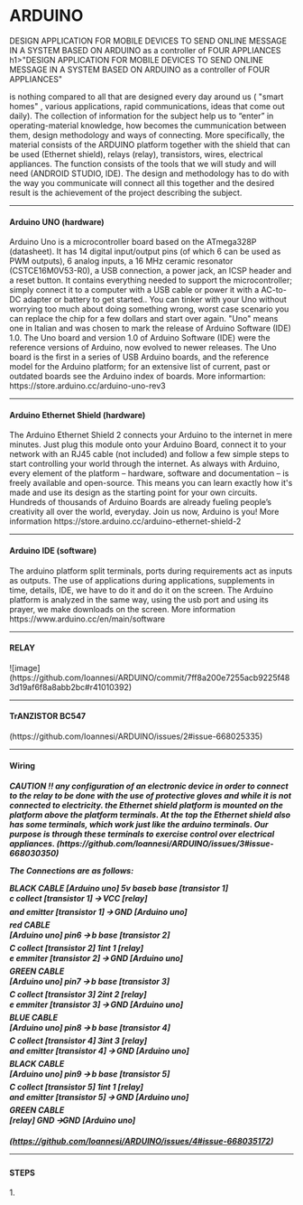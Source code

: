 # ARDUINO
DESIGN APPLICATION FOR MOBILE DEVICES TO SEND ONLINE MESSAGE IN A SYSTEM BASED ON ARDUINO as a controller of FOUR APPLIANCES
h1>"DESIGN APPLICATION FOR MOBILE DEVICES TO SEND ONLINE MESSAGE IN A SYSTEM BASED ON ARDUINO as a controller of  FOUR APPLIANCES"</h1> 
<p> is nothing compared to all that are designed  every day around us ( "smart homes" , various applications, rapid communications, ideas that come out daily). The collection of information for the subject help us to “enter” in operating-material knowledge, how becomes the cummunication between them, design methodology and ways of connecting. More specifically, the material consists of the ARDUINO platform together with the shield that can be used (Ethernet shield), relays (relay), transistors, wires, electrical appliances. The function consists of the tools that we will study and will need (ANDROID STUDIO, IDE). The design and methodology has to do with the way you communicate will connect all this together and the desired result is the achievement of the project describing the subject.

<hr> <h4>Arduino UNO (hardware)</h4>
<p>Arduino Uno is a microcontroller board based on the ATmega328P (datasheet). It has 14 digital input/output pins (of which 6 can be used as PWM outputs), 6 analog inputs, a 16 MHz ceramic resonator (CSTCE16M0V53-R0), a USB connection, a power jack, an ICSP header and a reset button. It contains everything needed to support the microcontroller; simply connect it to a computer with a USB cable or power it with a AC-to-DC adapter or battery to get started.. You can tinker with your Uno without worrying too much about doing something wrong, worst case scenario you can replace the chip for a few dollars and start over again. "Uno" means one in Italian and was chosen to mark the release of Arduino Software (IDE) 1.0. The Uno board and version 1.0 of Arduino Software (IDE) were the reference versions of Arduino, now evolved to newer releases. The Uno board is the first in a series of USB Arduino boards, and the reference model for the Arduino platform; for an extensive list of current, past or outdated boards see the Arduino index of boards. 
More informartion:
https://store.arduino.cc/arduino-uno-rev3  

<hr><h4>Arduino Ethernet Shield (hardware)</h4>
<p>The Arduino Ethernet Shield 2 connects your Arduino to the internet in mere minutes. Just plug this module onto your Arduino Board, connect it to your network with an RJ45 cable (not included) and follow a few simple steps to start controlling your world through the internet. As always with Arduino, every element of the platform – hardware, software and documentation – is freely available and open-source. This means you can learn exactly how it's made and use its design as the starting point for your own circuits. Hundreds of thousands of Arduino Boards are already fueling people’s creativity all over the world, everyday. Join us now, Arduino is you!
More information
https://store.arduino.cc/arduino-ethernet-shield-2
 
<hr><h4>Arduino IDE (software)</h4>
<p>The arduino platform split terminals, ports during requirements act as inputs as outputs. The use of applications during applications, supplements in time, details, IDE, we have to do it and do it on the screen. The Arduino platform is analyzed in the same way, using the usb port and using its prayer, we make downloads on the screen.
More information
https://www.arduino.cc/en/main/software
 
<hr><h4>RELAY</h4>
![image](https://github.com/Ioannesi/ARDUINO/commit/7ff8a200e7255acb9225f483d19af6f8a8abb2bc#r41010392)

<hr><h4>TrANZISTOR BC547</h4>
(https://github.com/Ioannesi/ARDUINO/issues/2#issue-668025335)

<hr> <h4> Wiring</h4>
<h5><b> CAUTION !!
any configuration of an electronic device in order to connect to the relay to be done with the use of protective gloves and while it is not connected to electricity.
the Ethernet shield platform is mounted on the platform above the platform terminals. At the top the Ethernet shield also has some terminals, which work just like the arduino terminals. Our purpose is through these terminals to exercise control over electrical appliances.
 (https://github.com/Ioannesi/ARDUINO/issues/3#issue-668030350)</b>
 
The Connections are as follows:

BLACK CABLE
[Arduino uno] 5v baseb base [transistor 1]<br>
c collect [transistor 1] 🡪 VCC [relay]<br>
and emitter [transistor 1] 🡪 GND [Arduino uno]<br>
red CABLE<br>
 [Arduino uno] pin6 🡪 b base [transistor 2]<br>
C collect [transistor 2] 1int 1 [relay]<br>
e emmiter [transistor 2] 🡪 GND [Arduino uno]<br>
GREEN CABLE<br>
[Arduino uno] pin7 🡪 b base [transistor 3]<br>
C collect [transistor 3] 2int 2 [relay]<br>
e emmiter [transistor 3] 🡪 GND [Arduino uno]<br>
BLUE CABLE<br>
[Arduino uno] pin8 🡪 b base [transistor 4]<br>
C collect [transistor 4] 3int 3 [relay]<br>
and emitter [transistor 4] 🡪 GND [Arduino uno]<br>
BLACK CABLE<br>
[Arduino uno] pin9 🡪 b base [transistor 5]<br>
C collect [transistor 5] 1int 1 [relay]<br>
and emitter [transistor 5] 🡪 GND [Arduino uno]<br>
GREEN CABLE<br>
[relay] GND 🡪GND [Arduino uno]<br>

(https://github.com/Ioannesi/ARDUINO/issues/4#issue-668035172)

<hr><h4>STEPS</h4>
1. 
